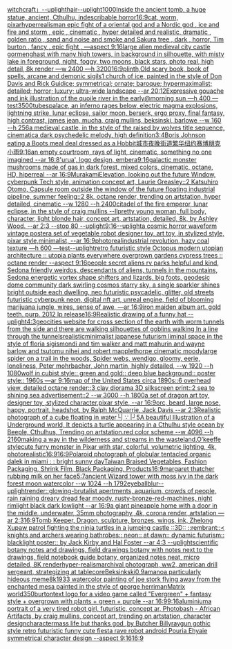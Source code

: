 [witchcraft」](https://www.ebank.nz/aiartgenerator?category=witchcraft%E3%80%8D)[--uplight](https://www.ebank.nz/aiartgenerator?category=--uplight)[hair](https://www.ebank.nz/aiartgenerator?category=hair)[--uplight](https://www.ebank.nz/aiartgenerator?category=--uplight)[1000](https://www.ebank.nz/aiartgenerator?category=1000)[Inside the ancient tomb, a huge statue, ancient, Cthulhu, indescribable horror](https://www.ebank.nz/aiartgenerator?category=Inside%2520the%2520ancient%2520tomb%2C%2520a%2520huge%2520statue%2C%2520ancient%2C%2520Cthulhu%2C%2520indescribable%2520horror)[16:9](https://www.ebank.nz/aiartgenerator?category=16%3A9)[cat, worm, pixar](https://www.ebank.nz/aiartgenerator?category=cat%2C%2520worm%2C%2520pixar)[hyperrealism](https://www.ebank.nz/aiartgenerator?category=hyperrealism)[an epic fight of a oriental god and a Nordic god , ice and fire and storm , epic , cinematic , hyper detailed and realistic, dramatic , golden ratio , sand and noise and smoke and Sakura tree , dark , horror, Tim burton , fancy , epic fight , —aspect 9:16](https://www.ebank.nz/aiartgenerator?category=an%2520epic%2520fight%2520of%2520a%2520oriental%2520god%2520and%2520a%2520Nordic%2520god%2520%2C%2520ice%2520and%2520fire%2520and%2520storm%2520%2C%2520epic%2520%2C%2520cinematic%2520%2C%2520hyper%2520detailed%2520and%2520realistic%2C%2520dramatic%2520%2C%2520golden%2520ratio%2520%2C%2520sand%2520and%2520noise%2520and%2520smoke%2520and%2520Sakura%2520tree%2520%2C%2520dark%2520%2C%2520horror%2C%2520Tim%2520burton%2520%2C%2520fancy%2520%2C%2520epic%2520fight%2520%2C%2520%E2%80%94aspect%25209%3A16)[large alien medieval city castle gormenghast with many high towers, in background in silhouette, with misty lake in foreground, night, foggy, two moons, black stars, photo real, high detail, 8k render —w 2400 —h 3200](https://www.ebank.nz/aiartgenerator?category=large%2520alien%2520medieval%2520city%2520castle%2520gormenghast%2520with%2520many%2520high%2520towers%2C%2520in%2520background%2520in%2520silhouette%2C%2520with%2520misty%2520lake%2520in%2520foreground%2C%2520night%2C%2520foggy%2C%2520two%2520moons%2C%2520black%2520stars%2C%2520photo%2520real%2C%2520high%2520detail%2C%25208k%2520render%2520%E2%80%94w%25202400%2520%E2%80%94h%25203200)[16:9](https://www.ebank.nz/aiartgenerator?category=16%3A9)[plinth,](https://www.ebank.nz/aiartgenerator?category=plinth%2C)[Old scary book, book of spells, arcane and demonic sigils](https://www.ebank.nz/aiartgenerator?category=Old%2520scary%2520book%2C%2520book%2520of%2520spells%2C%2520arcane%2520and%2520demonic%2520sigils)[1 church of ice, painted in the style of Don Davis and Rick Guidice; symmetrical; ornate; baroque; hypermaximalist; detailed; horror; luxury; ultra-wide landscape --ar 20:12](https://www.ebank.nz/aiartgenerator?category=1%2520church%2520of%2520ice%2C%2520painted%2520in%2520the%2520style%2520of%2520Don%2520Davis%2520and%2520Rick%2520Guidice%3B%2520symmetrical%3B%2520ornate%3B%2520baroque%3B%2520hypermaximalist%3B%2520detailed%3B%2520horror%3B%2520luxury%3B%2520ultra-wide%2520landscape%2520--ar%252020%3A12)[Expressive gouache and ink illustration of the quoile river in the early@morning sun —h 400 —test](https://www.ebank.nz/aiartgenerator?category=Expressive%2520gouache%2520and%2520ink%2520illustration%2520of%2520the%2520quoile%2520river%2520in%2520the%2520early%40morning%2520sun%2520%E2%80%94h%2520400%2520%E2%80%94test)[3500](https://www.ebank.nz/aiartgenerator?category=3500)[tubes](https://www.ebank.nz/aiartgenerator?category=tubes)[palace, an inferno rages below, electric magma explosions, lightning strike, lunar eclipse, sailor moon, berserk, ergo proxy, final fantasy, high contrast, james jean, mucha, craig mullins, beksinski, barlowe --w 160 --h 256](https://www.ebank.nz/aiartgenerator?category=palace%2C%2520an%2520inferno%2520rages%2520below%2C%2520electric%2520magma%2520explosions%2C%2520lightning%2520strike%2C%2520lunar%2520eclipse%2C%2520sailor%2520moon%2C%2520berserk%2C%2520ergo%2520proxy%2C%2520final%2520fantasy%2C%2520high%2520contrast%2C%2520james%2520jean%2C%2520mucha%2C%2520craig%2520mullins%2C%2520beksinski%2C%2520barlowe%2520--w%2520160%2520--h%2520256)[a medieval castle, in the style of the raised by wolves title sequence, cinematic](https://www.ebank.nz/aiartgenerator?category=a%2520medieval%2520castle%2C%2520in%2520the%2520style%2520of%2520the%2520raised%2520by%2520wolves%2520title%2520sequence%2C%2520cinematic)[a dark psychedelic melody, high definition](https://www.ebank.nz/aiartgenerator?category=a%2520dark%2520psychedelic%2520melody%2C%2520high%2520definition)[3:4](https://www.ebank.nz/aiartgenerator?category=3%3A4)[Boris Johnson eating a Boots meal deal dressed as a Hobbit](https://www.ebank.nz/aiartgenerator?category=Boris%2520Johnson%2520eating%2520a%2520Boots%2520meal%2520deal%2520dressed%2520as%2520a%2520Hobbit)[城市夜晚街道繁华纽约赛博朋克小雨](https://www.ebank.nz/aiartgenerator?category=%E5%9F%8E%E5%B8%82%E5%A4%9C%E6%99%9A%E8%A1%97%E9%81%93%E7%B9%81%E5%8D%8E%E7%BA%BD%E7%BA%A6%E8%B5%9B%E5%8D%9A%E6%9C%8B%E5%85%8B%E5%B0%8F%E9%9B%A8)[9:16](https://www.ebank.nz/aiartgenerator?category=9%3A16)[an empty courtroom, rays of light, cinematic, something no one imagined --ar 16:8](https://www.ebank.nz/aiartgenerator?category=an%2520empty%2520courtroom%2C%2520rays%2520of%2520light%2C%2520cinematic%2C%2520something%2520no%2520one%2520imagined%2520--ar%252016%3A8)['urua', logo design, embera](https://www.ebank.nz/aiartgenerator?category=%27urua%27%2C%2520logo%2520design%2C%2520embera)[9:16](https://www.ebank.nz/aiartgenerator?category=9%3A16)[galactic monster mushrooms made of gas in dark forest, mixed colors, cinematic, octane, HD, hiperreal --ar 16:9](https://www.ebank.nz/aiartgenerator?category=galactic%2520monster%2520mushrooms%2520made%2520of%2520gas%2520in%2520dark%2520forest%2C%2520mixed%2520colors%2C%2520cinematic%2C%2520octane%2C%2520HD%2C%2520hiperreal%2520--ar%252016%3A9)[Murakami](https://www.ebank.nz/aiartgenerator?category=Murakami)[Elevation, looking out the future Window, cyberpunk Tech style, animation concept art, Laurie Greasley::2 Katsuhiro Otomo, Capsule room outside the window of the future floating industrial pipeline, summer feeling::2 8k, octane render, trending on artstation, hyper detailed, cinematic --w 1280 --h 2400](https://www.ebank.nz/aiartgenerator?category=Elevation%2C%2520looking%2520out%2520the%2520future%2520Window%2C%2520cyberpunk%2520Tech%2520style%2C%2520animation%2520concept%2520art%2C%2520Laurie%2520Greasley%3A%3A2%2520Katsuhiro%2520Otomo%2C%2520Capsule%2520room%2520outside%2520the%2520window%2520of%2520the%2520future%2520floating%2520industrial%2520pipeline%2C%2520summer%2520feeling%3A%3A2%25208k%2C%2520octane%2520render%2C%2520trending%2520on%2520artstation%2C%2520hyper%2520detailed%2C%2520cinematic%2520--w%25201280%2520--h%25202400)[citadel of the fire emperor, lunar eclipse, in the style of craig mullins --ll](https://www.ebank.nz/aiartgenerator?category=citadel%2520of%2520the%2520fire%2520emperor%2C%2520lunar%2520eclipse%2C%2520in%2520the%2520style%2520of%2520craig%2520mullins%2520--ll)[pretty young woman, full body, character, light blonde hair, concept art, artstation, detailed, 8k, by Ashley Wood. --ar 2:3 --stop 80 --uplight](https://www.ebank.nz/aiartgenerator?category=pretty%2520young%2520woman%2C%2520full%2520body%2C%2520character%2C%2520light%2520blonde%2520hair%2C%2520concept%2520art%2C%2520artstation%2C%2520detailed%2C%25208k%2C%2520by%2520Ashley%2520Wood.%2520--ar%25202%3A3%2520--stop%252080%2520--uplight)[9:16](https://www.ebank.nz/aiartgenerator?category=9%3A16)[--uplight](https://www.ebank.nz/aiartgenerator?category=--uplight)[a cosmic horror waveform vintage poster](https://www.ebank.nz/aiartgenerator?category=a%2520cosmic%2520horror%2520waveform%2520vintage%2520poster)[a set of vegetable robot,designer toy, art toy ,in stylized style, pixar style,minimalist, --ar 16:9](https://www.ebank.nz/aiartgenerator?category=a%2520set%2520of%2520vegetable%2520robot%2Cdesigner%2520toy%2C%2520art%2520toy%2520%2Cin%2520stylized%2520style%2C%2520pixar%2520style%2Cminimalist%2C%2520--ar%252016%3A9)[photoreal](https://www.ebank.nz/aiartgenerator?category=photoreal)[industrial revolution, hazy coal texture —h 600 —test](https://www.ebank.nz/aiartgenerator?category=industrial%2520revolution%2C%2520hazy%2520coal%2520texture%2520%E2%80%94h%2520600%2520%E2%80%94test)[--uplight](https://www.ebank.nz/aiartgenerator?category=--uplight)[retro futuristic  style Octopus modern utopian architecture :: utopia plants everywhere overgrown gardens cypress trees :: octane render --aspect 9:16](https://www.ebank.nz/aiartgenerator?category=retro%2520futuristic%2520%2520style%2520Octopus%2520modern%2520utopian%2520architecture%2520%3A%3A%2520utopia%2520plants%2520everywhere%2520overgrown%2520gardens%2520cypress%2520trees%2520%3A%3A%2520octane%2520render%2520--aspect%25209%3A16)[people secret aliens rv parks helpful and kind, Sedona  friendly weirdos, descendants of aliens,  tunnels in the mountains, Sedona energetic vortex shape shifters and lizards, big foots,   geodesic dome community dark swirling cosmos starry sky, a single sparkler shines bright outside each dwelling, neo futuristic psycadelic, glitter, old streets futuristic cyberpunk neon, digital nft art, unreal engine, field of blooming marijuana jungle, wires, sense of awe, —ar 16:9](https://www.ebank.nz/aiartgenerator?category=people%2520secret%2520aliens%2520rv%2520parks%2520helpful%2520and%2520kind%2C%2520Sedona%2520%2520friendly%2520weirdos%2C%2520descendants%2520of%2520aliens%2C%2520%2520tunnels%2520in%2520the%2520mountains%2C%2520Sedona%2520energetic%2520vortex%2520shape%2520shifters%2520and%2520lizards%2C%2520big%2520foots%2C%2520%2520%2520geodesic%2520dome%2520community%2520dark%2520swirling%2520cosmos%2520starry%2520sky%2C%2520a%2520single%2520sparkler%2520shines%2520bright%2520outside%2520each%2520dwelling%2C%2520neo%2520futuristic%2520psycadelic%2C%2520glitter%2C%2520old%2520streets%2520futuristic%2520cyberpunk%2520neon%2C%2520digital%2520nft%2520art%2C%2520unreal%2520engine%2C%2520field%2520of%2520blooming%2520marijuana%2520jungle%2C%2520wires%2C%2520sense%2520of%2520awe%2C%2520%E2%80%94ar%252016%3A9)[iron maiden album art. gold teeth. purp. 2012 lp release](https://www.ebank.nz/aiartgenerator?category=iron%2520maiden%2520album%2520art.%2520gold%2520teeth.%2520purp.%25202012%2520lp%2520release)[16:9](https://www.ebank.nz/aiartgenerator?category=16%3A9)[Realistic drawing of a funny hat --uplight](https://www.ebank.nz/aiartgenerator?category=Realistic%2520drawing%2520of%2520a%2520funny%2520hat%2520--uplight)[4:3](https://www.ebank.nz/aiartgenerator?category=4%3A3)[geocities website for cross section of the earth with worm tunnels from the side and there are walking silhouettes of goblins walking In a line through the tunnels](https://www.ebank.nz/aiartgenerator?category=geocities%2520website%2520for%2520cross%2520section%2520of%2520the%2520earth%2520with%2520worm%2520tunnels%2520from%2520the%2520side%2520and%2520there%2520are%2520walking%2520silhouettes%2520of%2520goblins%2520walking%2520In%2520a%2520line%2520through%2520the%2520tunnels)[realistic](https://www.ebank.nz/aiartgenerator?category=realistic)[minimalist japanese futurism liminal space in the style of floria sigismondi and tim walker and matt mahurin and wayne barlow and tsutomu nihei and robert mapplethorpe cinematic moody](https://www.ebank.nz/aiartgenerator?category=minimalist%2520japanese%2520futurism%2520liminal%2520space%2520in%2520the%2520style%2520of%2520floria%2520sigismondi%2520and%2520tim%2520walker%2520and%2520matt%2520mahurin%2520and%2520wayne%2520barlow%2520and%2520tsutomu%2520nihei%2520and%2520robert%2520mapplethorpe%2520cinematic%2520moody)[large spider on a trail in the woods, Spider webs, wendigo, gloomy, eerie, loneliness, Peter mohrbacher, John martin, highly detailed, --w 1920 --h 1080](https://www.ebank.nz/aiartgenerator?category=large%2520spider%2520on%2520a%2520trail%2520in%2520the%2520woods%2C%2520Spider%2520webs%2C%2520wendigo%2C%2520gloomy%2C%2520eerie%2C%2520loneliness%2C%2520Peter%2520mohrbacher%2C%2520John%2520martin%2C%2520highly%2520detailed%2C%2520--w%25201920%2520--h%25201080)[wolf in cubist style:: green and gold:: deep blue background:: poster style:: 1960s —ar 9:16](https://www.ebank.nz/aiartgenerator?category=wolf%2520in%2520cubist%2520style%3A%3A%2520green%2520and%2520gold%3A%3A%2520deep%2520blue%2520background%3A%3A%2520poster%2520style%3A%3A%25201960s%2520%E2%80%94ar%25209%3A16)[](https://www.ebank.nz/aiartgenerator?category=)[map of the United States circa 1890s::6 overhead view, detailed octane render::3 clay diorama 3D silkscreen print::2 sea to shining sea advertisement::2 --w 3000 --h 1800](https://www.ebank.nz/aiartgenerator?category=map%2520of%2520the%2520United%2520States%2520circa%25201890s%3A%3A6%2520overhead%2520view%2C%2520detailed%2520octane%2520render%3A%3A3%2520clay%2520diorama%25203D%2520silkscreen%2520print%3A%3A2%2520sea%2520to%2520shining%2520sea%2520advertisement%3A%3A2%2520--w%25203000%2520--h%25201800)[a set of dragon art toy, designer toy ,stylized character,pixar style, --ar 16:9](https://www.ebank.nz/aiartgenerator?category=a%2520set%2520of%2520dragon%2520art%2520toy%2C%2520designer%2520toy%2520%2Cstylized%2520character%2Cpixar%2520style%2C%2520--ar%252016%3A9)[orc, beard, large nose, happy, portrait, headshot, by  Ralph McQuarrie, Jack Davis --ar 2:3](https://www.ebank.nz/aiartgenerator?category=orc%2C%2520beard%2C%2520large%2520nose%2C%2520happy%2C%2520portrait%2C%2520headshot%2C%2520by%2520%2520Ralph%2520McQuarrie%2C%2520Jack%2520Davis%2520--ar%25202%3A3)[Realistic photograph of a cube floating in water](https://www.ebank.nz/aiartgenerator?category=Realistic%2520photograph%2520of%2520a%2520cube%2520floating%2520in%2520water)[└| ∵ |┘](https://www.ebank.nz/aiartgenerator?category=%E2%94%94%7C%2520%E2%88%B5%2520%7C%E2%94%98)[5](https://www.ebank.nz/aiartgenerator?category=5)[A beautiful Illustration of a Underground world, It depicts a turtle appearing in a Cthulhu style ocean by Beeple, Cthulhus, Trending on artstation.red color scheme --w 4096 --h 2160](https://www.ebank.nz/aiartgenerator?category=A%2520beautiful%2520Illustration%2520of%2520a%2520Underground%2520world%2C%2520It%2520depicts%2520a%2520turtle%2520appearing%2520in%2520a%2520Cthulhu%2520style%2520ocean%2520by%2520Beeple%2C%2520Cthulhus%2C%2520Trending%2520on%2520artstation.red%2520color%2520scheme%2520--w%25204096%2520--h%25202160)[making a way in the wilderness and streams in the wasteland,O’keeffe style](https://www.ebank.nz/aiartgenerator?category=making%2520a%2520way%2520in%2520the%2520wilderness%2520and%2520streams%2520in%2520the%2520wasteland%2CO%E2%80%99keeffe%2520style)[cute furry monster in Pixar with star, colorful, volumetric lighting, 4k, photorealistic](https://www.ebank.nz/aiartgenerator?category=cute%2520furry%2520monster%2520in%2520Pixar%2520with%2520star%2C%2520colorful%2C%2520volumetric%2520lighting%2C%25204k%2C%2520photorealistic)[16:9](https://www.ebank.nz/aiartgenerator?category=16%3A9)[16:9](https://www.ebank.nz/aiartgenerator?category=16%3A9)[Polaroid photograph of globular tentacled organic dalek in miami : : bright sunny day](https://www.ebank.nz/aiartgenerator?category=Polaroid%2520photograph%2520of%2520globular%2520tentacled%2520organic%2520dalek%2520in%2520miami%2520%3A%2520%3A%2520bright%2520sunny%2520day)[Taiwan Braised Vegetables, Fashion Packaging, Shrink Film, Black Packaging, Products​​](https://www.ebank.nz/aiartgenerator?category=Taiwan%2520Braised%2520Vegetables%2C%2520Fashion%2520Packaging%2C%2520Shrink%2520Film%2C%2520Black%2520Packaging%2C%2520Products%E2%80%8B%E2%80%8B)[16:9](https://www.ebank.nz/aiartgenerator?category=16%3A9)[margaret thatcher rubbing milk on her face](https://www.ebank.nz/aiartgenerator?category=margaret%2520thatcher%2520rubbing%2520milk%2520on%2520her%2520face)[5:7](https://www.ebank.nz/aiartgenerator?category=5%3A7)[ancient Wizard tower with moss ivy in the dark forest moon watercolor --w 1024 --h 1792](https://www.ebank.nz/aiartgenerator?category=ancient%2520Wizard%2520tower%2520with%2520moss%2520ivy%2520in%2520the%2520dark%2520forest%2520moon%2520watercolor%2520--w%25201024%2520--h%25201792)[eyeball](https://www.ebank.nz/aiartgenerator?category=eyeball)[blur](https://www.ebank.nz/aiartgenerator?category=blur)[--uplight](https://www.ebank.nz/aiartgenerator?category=--uplight)[render::](https://www.ebank.nz/aiartgenerator?category=render%3A%3A)[glowing-brutalist apertments, aquarium, crowds of people, rain raining dreary dread fear moody, rusty-bronze-red-machines, night rimlight black dark lowlight --ar 16:9](https://www.ebank.nz/aiartgenerator?category=glowing-brutalist%2520apertments%2C%2520aquarium%2C%2520crowds%2520of%2520people%2C%2520rain%2520raining%2520dreary%2520dread%2520fear%2520moody%2C%2520rusty-bronze-red-machines%2C%2520night%2520rimlight%2520black%2520dark%2520lowlight%2520--ar%252016%3A9)[a giant pineapple home with a door in the middle, underwater, 35mm photography, 4k, corona render, artstation —ar 2:3](https://www.ebank.nz/aiartgenerator?category=a%2520giant%2520pineapple%2520home%2520with%2520a%2520door%2520in%2520the%2520middle%2C%2520underwater%2C%252035mm%2520photography%2C%25204k%2C%2520corona%2520render%2C%2520artstation%2520%E2%80%94ar%25202%3A3)[16:9](https://www.ebank.nz/aiartgenerator?category=16%3A9)[Tomb Keeper, Dragon, sculpture, bronzes, wings, ink, Zhelong Xu](https://www.ebank.nz/aiartgenerator?category=Tomb%2520Keeper%2C%2520Dragon%2C%2520sculpture%2C%2520bronzes%2C%2520wings%2C%2520ink%2C%2520Zhelong%2520Xu)[paw patrol fighting the ninja turtles in a jumping castle ::3D:: ::rembrant::](https://www.ebank.nz/aiartgenerator?category=paw%2520patrol%2520fighting%2520the%2520ninja%2520turtles%2520in%2520a%2520jumping%2520castle%2520%3A%3A3D%3A%3A%2520%3A%3Arembrant%3A%3A)[< knights and archers wearing bathrobes:: neon:: at dawn:: dynamic futurism:: blacklight poster:: by Jack Kirby and Hal Foster --ar 4:3 --uplight](https://www.ebank.nz/aiartgenerator?category=%3C%2520knights%2520and%2520archers%2520wearing%2520bathrobes%3A%3A%2520neon%3A%3A%2520at%2520dawn%3A%3A%2520dynamic%2520futurism%3A%3A%2520blacklight%2520poster%3A%3A%2520by%2520Jack%2520Kirby%2520and%2520Hal%2520Foster%2520--ar%25204%3A3%2520--uplight)[scientific botany notes and drawings, field drawings botany with notes next to the drawings, field notebook guide botany, organized notes neat, micro detailed, 8K render](https://www.ebank.nz/aiartgenerator?category=scientific%2520botany%2520notes%2520and%2520drawings%2C%2520field%2520drawings%2520botany%2520with%2520notes%2520next%2520to%2520the%2520drawings%2C%2520field%2520notebook%2520guide%2520botany%2C%2520organized%2520notes%2520neat%2C%2520micro%2520detailed%2C%25208K%2520render)[hyper-realism](https://www.ebank.nz/aiartgenerator?category=hyper-realism)[archival photograph, ww2, american drill sergeant, strategizing at table](https://www.ebank.nz/aiartgenerator?category=archival%2520photograph%2C%2520ww2%2C%2520american%2520drill%2520sergeant%2C%2520strategizing%2520at%2520table)[core](https://www.ebank.nz/aiartgenerator?category=core)[Beksinkski](https://www.ebank.nz/aiartgenerator?category=Beksinkski)[0.9](https://www.ebank.nz/aiartgenerator?category=0.9)[amano](https://www.ebank.nz/aiartgenerator?category=amano)[a particularly hideous meme](https://www.ebank.nz/aiartgenerator?category=a%2520particularly%2520hideous%2520meme)[8k](https://www.ebank.nz/aiartgenerator?category=8k)[1933 watercolor painting of joe stork flying away from the enchanted mesa painted in the style of george herriman](https://www.ebank.nz/aiartgenerator?category=1933%2520watercolor%2520painting%2520of%2520joe%2520stork%2520flying%2520away%2520from%2520the%2520enchanted%2520mesa%2520painted%2520in%2520the%2520style%2520of%2520george%2520herriman)[Matrix world](https://www.ebank.nz/aiartgenerator?category=Matrix%2520world)[350](https://www.ebank.nz/aiartgenerator?category=350)[burton](https://www.ebank.nz/aiartgenerator?category=burton)[text logo for a video game called "Evergreen" + fantasy style + overgrown with plants + green + purple --ar 16:9](https://www.ebank.nz/aiartgenerator?category=text%2520logo%2520for%2520a%2520video%2520game%2520called%2520%22Evergreen%22%2520%2B%2520fantasy%2520style%2520%2B%2520overgrown%2520with%2520plants%2520%2B%2520green%2520%2B%2520purple%2520--ar%252016%3A9)[9:16](https://www.ebank.nz/aiartgenerator?category=9%3A16)[aluminium](https://www.ebank.nz/aiartgenerator?category=aluminium)[a portrait of a very tired robot girl, futuristic, concept ar, Photobash - African Artifacts, by craig mullins, concept art, trending on artstation, character design](https://www.ebank.nz/aiartgenerator?category=a%2520portrait%2520of%2520a%2520very%2520tired%2520robot%2520girl%2C%2520futuristic%2C%2520concept%2520ar%2C%2520Photobash%2520-%2520African%2520Artifacts%2C%2520by%2520craig%2520mullins%2C%2520concept%2520art%2C%2520trending%2520on%2520artstation%2C%2520character%2520design)[character](https://www.ebank.nz/aiartgenerator?category=character)[mass life but thanks god ,by Butcher Billy](https://www.ebank.nz/aiartgenerator?category=mass%2520life%2520but%2520thanks%2520god%2520%2Cby%2520Butcher%2520Billy)[raygun gothic style retro futuristic funny cute fiesta rave robot android Pouria Ehyaie symmetrical character design --aspect 9:16](https://www.ebank.nz/aiartgenerator?category=raygun%2520gothic%2520style%2520retro%2520futuristic%2520funny%2520cute%2520fiesta%2520rave%2520robot%2520android%2520Pouria%2520Ehyaie%2520symmetrical%2520character%2520design%2520--aspect%25209%3A16)[16:9](https://www.ebank.nz/aiartgenerator?category=16%3A9)